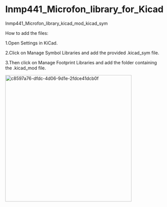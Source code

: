 # Inmp441_Microfon_library_for_Kicad
Inmp441_Microfon_library_kicad_mod_kicad_sym

How to add the files:

1.Open Settings in KiCad.

2.Click on Manage Symbol Libraries and add the provided .kicad_sym file.

3.Then click on Manage Footprint Libraries and add the folder containing the .kicad_mod file.



<img width="400" height="400" alt="c8597a76-dfdc-4d06-9d1e-2fdce41dcb0f" src="https://github.com/user-attachments/assets/56c6b6e1-de9d-4e71-82a4-fed8cad544fe" />
